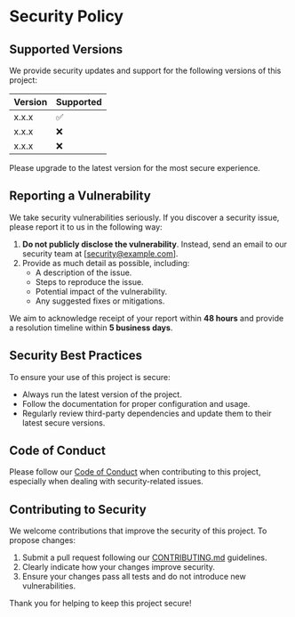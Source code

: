 # Security Policy

## Supported Versions

We provide security updates and support for the following versions of this project:

| Version | Supported          |
| ------- | ------------------ |
| x.x.x   | :white_check_mark: |
| x.x.x   | :x:                |
| x.x.x   | :x:                |

Please upgrade to the latest version for the most secure experience.

## Reporting a Vulnerability

We take security vulnerabilities seriously. If you discover a security issue, please report it to us in the following way:

1. **Do not publicly disclose the vulnerability**. Instead, send an email to our security team at [security@example.com].
2. Provide as much detail as possible, including:
   - A description of the issue.
   - Steps to reproduce the issue.
   - Potential impact of the vulnerability.
   - Any suggested fixes or mitigations.

We aim to acknowledge receipt of your report within **48 hours** and provide a resolution timeline within **5 business days**.

## Security Best Practices

To ensure your use of this project is secure:

- Always run the latest version of the project.
- Follow the documentation for proper configuration and usage.
- Regularly review third-party dependencies and update them to their latest secure versions.

## Code of Conduct

Please follow our [Code of Conduct](./CODE_OF_CONDUCT.md) when contributing to this project, especially when dealing with security-related issues.

## Contributing to Security

We welcome contributions that improve the security of this project. To propose changes:

1. Submit a pull request following our [CONTRIBUTING.md](./CONTRIBUTING.md) guidelines.
2. Clearly indicate how your changes improve security.
3. Ensure your changes pass all tests and do not introduce new vulnerabilities.

Thank you for helping to keep this project secure!

